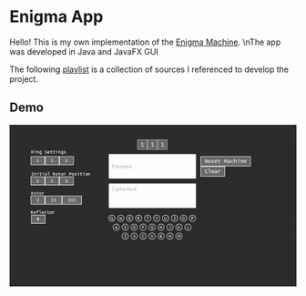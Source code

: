# Enigma App
Hello! This is my own implementation of the [Enigma Machine](https://www.ciphermachinesandcryptology.com/en/enigmatech.htm#:~:text=In%20the%20reflector%2C%20the%20connections,same%20machine%20setting%20and%20wiring.).
\nThe app was developed in Java and JavaFX GUI

The following [playlist](https://www.youtube.com/playlist?list=PLlN8XOgdVLtGt53iKidWxbSQqk343XwBz) is a collection of sources I referenced to develop the project.

## Demo
![](https://github.com/kylnan/Enigma/blob/master/ezgif-2-2bd9092935.gif)
